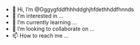 - 👋 Hi, I’m @Oggygfddfhhhddghjhfdethhddfhnnds
- 👀 I’m interested in ...
- 🌱 I’m currently learning ...
- 💞️ I’m looking to collaborate on ...
- 📫 How to reach me ...

<!---
Oggygfddfhhhddghjhfdethhddfhnnds/Oggygfddfhhhddghjhfdethhddfhnnds is a ✨ special ✨ repository because its `README.md` (this file) appears on your GitHub profile.
You can click the Preview link to take a look at your changes.
--->
